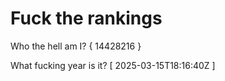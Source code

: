 # Fuck the rankings

Who the hell am I?
{ 14428216 }

What fucking year is it?
[ 2025-03-15T18:16:40Z ]
